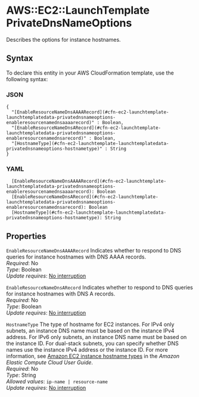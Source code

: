 # AWS::EC2::LaunchTemplate PrivateDnsNameOptions<a name="aws-properties-ec2-launchtemplate-launchtemplatedata-privatednsnameoptions"></a>

Describes the options for instance hostnames\.

## Syntax<a name="aws-properties-ec2-launchtemplate-launchtemplatedata-privatednsnameoptions-syntax"></a>

To declare this entity in your AWS CloudFormation template, use the following syntax:

### JSON<a name="aws-properties-ec2-launchtemplate-launchtemplatedata-privatednsnameoptions-syntax.json"></a>

```
{
  "[EnableResourceNameDnsAAAARecord](#cfn-ec2-launchtemplate-launchtemplatedata-privatednsnameoptions-enableresourcenamednsaaaarecord)" : Boolean,
  "[EnableResourceNameDnsARecord](#cfn-ec2-launchtemplate-launchtemplatedata-privatednsnameoptions-enableresourcenamednsarecord)" : Boolean,
  "[HostnameType](#cfn-ec2-launchtemplate-launchtemplatedata-privatednsnameoptions-hostnametype)" : String
}
```

### YAML<a name="aws-properties-ec2-launchtemplate-launchtemplatedata-privatednsnameoptions-syntax.yaml"></a>

```
  [EnableResourceNameDnsAAAARecord](#cfn-ec2-launchtemplate-launchtemplatedata-privatednsnameoptions-enableresourcenamednsaaaarecord): Boolean
  [EnableResourceNameDnsARecord](#cfn-ec2-launchtemplate-launchtemplatedata-privatednsnameoptions-enableresourcenamednsarecord): Boolean
  [HostnameType](#cfn-ec2-launchtemplate-launchtemplatedata-privatednsnameoptions-hostnametype): String
```

## Properties<a name="aws-properties-ec2-launchtemplate-launchtemplatedata-privatednsnameoptions-properties"></a>

`EnableResourceNameDnsAAAARecord`  <a name="cfn-ec2-launchtemplate-launchtemplatedata-privatednsnameoptions-enableresourcenamednsaaaarecord"></a>
Indicates whether to respond to DNS queries for instance hostnames with DNS AAAA records\.  
*Required*: No  
*Type*: Boolean  
*Update requires*: [No interruption](https://docs.aws.amazon.com/AWSCloudFormation/latest/UserGuide/using-cfn-updating-stacks-update-behaviors.html#update-no-interrupt)

`EnableResourceNameDnsARecord`  <a name="cfn-ec2-launchtemplate-launchtemplatedata-privatednsnameoptions-enableresourcenamednsarecord"></a>
Indicates whether to respond to DNS queries for instance hostnames with DNS A records\.  
*Required*: No  
*Type*: Boolean  
*Update requires*: [No interruption](https://docs.aws.amazon.com/AWSCloudFormation/latest/UserGuide/using-cfn-updating-stacks-update-behaviors.html#update-no-interrupt)

`HostnameType`  <a name="cfn-ec2-launchtemplate-launchtemplatedata-privatednsnameoptions-hostnametype"></a>
The type of hostname for EC2 instances\. For IPv4 only subnets, an instance DNS name must be based on the instance IPv4 address\. For IPv6 only subnets, an instance DNS name must be based on the instance ID\. For dual\-stack subnets, you can specify whether DNS names use the instance IPv4 address or the instance ID\. For more information, see [Amazon EC2 instance hostname types](https://docs.aws.amazon.com/AWSEC2/latest/UserGuide/ec2-instance-naming.html) in the *Amazon Elastic Compute Cloud User Guide*\.  
*Required*: No  
*Type*: String  
*Allowed values*: `ip-name | resource-name`  
*Update requires*: [No interruption](https://docs.aws.amazon.com/AWSCloudFormation/latest/UserGuide/using-cfn-updating-stacks-update-behaviors.html#update-no-interrupt)